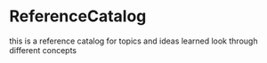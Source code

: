 # ReferenceCatalog



this is a reference catalog for topics and ideas learned
look through different concepts


